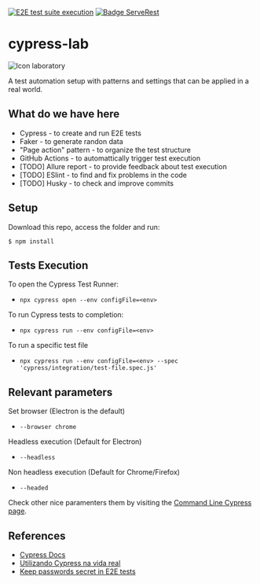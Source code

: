 [![E2E test suite execution](https://github.com/danilofeijo/cypress-lab/actions/workflows/node.js.yml/badge.svg)](https://github.com/danilofeijo/cypress-lab/actions/workflows/node.js.yml)
[![Badge ServeRest](https://img.shields.io/badge/API-ServeRest-green)](https://github.com/ServeRest/ServeRest/)

# cypress-lab
![Icon laboratory][lab-icon]

A test automation setup with patterns and settings that can be applied in a real world.

## What do we have here
* Cypress - to create and run E2E tests
* Faker - to generate randon data
* "Page action" pattern - to organize the test structure
* GitHub Actions - to automattically trigger test execution
* [TODO] Allure report - to provide feedback about test execution
* [TODO] ESlint - to find and fix problems in the code
* [TODO] Husky - to check and improve commits

## Setup
Download this repo, access the folder and run:

`$ npm install`

## Tests Execution

To open the Cypress Test Runner:
* `npx cypress open --env configFile=<env>`

To run Cypress tests to completion:
* `npx cypress run --env configFile=<env>`

To run a specific test file
* `npx cypress run --env configFile=<env> --spec 'cypress/integration/test-file.spec.js'`

## Relevant parameters

Set browser (Electron is the default)
* `--browser chrome`

Headless execution (Default for Electron)
* `--headless`

Non headless execution (Default for Chrome/Firefox)
* `--headed`

Check other nice paramenters them by visiting the [Command Line Cypress page][1].

## References

* [Cypress Docs][4]
* [Utilizando Cypress na vida real][2]
* [Keep passwords secret in E2E tests][3]


<!-- Links list -->
[lab-icon]: https://image.flaticon.com/icons/png/128/1157/1157001.png
[1]: https://docs.cypress.io/guides/guides/command-line#Commands
[2]: https://medium.com/testbean/utilizando-cypress-na-vida-real-a93eec549128
[3]: https://glebbahmutov.com/blog/keep-passwords-secret-in-e2e-tests/
[4]: https://docs.cypress.io/guides/
